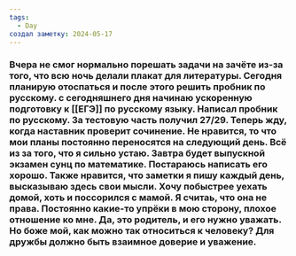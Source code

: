 ```yaml
---
tags:
  - Day
создал заметку: 2024-05-17
---
```

### Вчера не смог нормально порешать задачи на зачёте из-за того, что всю ночь делали плакат для литературы. Сегодня планирую отоспаться и после этого решить пробник по русскому. с сегодняшнего дня начинаю ускоренную подготовку к [[ЕГЭ]] по русскому языку. Написал пробник по русскому. За тестовую часть получил 27/29. Теперь жду, когда наставник проверит сочинение. Не нравится, то что мои планы постоянно переносятся на следующий день. Всё из за того, что я сильно устаю. Завтра будет выпускной экзамен сунц по математике. Постараюсь написать его хорошо. Также нравится, что заметки я пишу каждый день, высказываю здесь свои мысли. Хочу побыстрее уехать домой, хоть и поссорился с мамой. Я считаь, что она не права. Постоянно какие-то упрёки в мою сторону, плохое отношение ко мне. Да, это родитель, и его нужно уважать. Но боже мой, как можно так относиться к человеку? Для дружбы должно быть взаимное доверие и уважение.